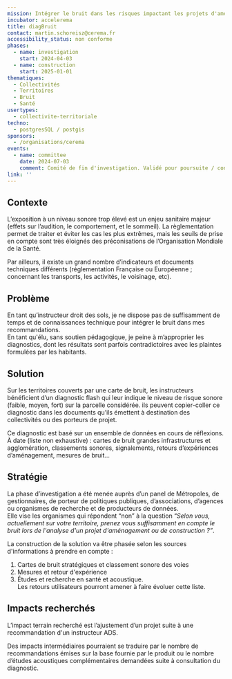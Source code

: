 ```yaml
---
mission: Intégrer le bruit dans les risques impactant les projets d'aménagement
incubator: accelerema
title: diagBruit
contact: martin.schoreisz@cerema.fr
accessibility_status: non conforme
phases:
  - name: investigation
    start: 2024-04-03
  - name: construction
    start: 2025-01-01
thematiques:
  - Collectivités
  - Territoires
  - Bruit
  - Santé
usertypes:
  - collectivite-territoriale
techno:
  - postgresSQL / postgis
sponsors:
  - /organisations/cerema
events:
  - name: committee
    date: 2024-07-03
    comment: Comité de fin d'investigation. Validé pour poursuite / construction MVP
link: ''
---
```

## Contexte

L’exposition à un niveau sonore trop élevé est un enjeu sanitaire majeur (effets sur l’audition, le comportement, et le sommeil). La règlementation permet de traiter et éviter les cas les plus extrêmes, mais les seuils de prise en compte sont très éloignés des préconisations de l’Organisation Mondiale de la Santé.   

Par ailleurs, il existe un grand nombre d’indicateurs et documents techniques différents (réglementation Française ou Européenne ; concernant les transports, les activités, le voisinage, etc).

## Problème

En tant qu’instructeur droit des sols, je ne dispose pas de suffisamment de temps et de connaissances technique pour intégrer le bruit dans mes recommandations.  
En tant qu'élu, sans soutien pédagogique, je peine à m’approprier les diagnostics, dont les résultats sont parfois contradictoires avec les plaintes formulées par les habitants.

## Solution

Sur les territoires couverts par une carte de bruit, les instructeurs bénéficient d’un diagnostic flash qui leur indique le niveau de risque sonore (faible, moyen, fort) sur la parcelle considérée. ils peuvent copier-coller ce diagnostic dans les documents qu’ils émettent à destination des collectivités ou des porteurs de projet.  

Ce diagnostic est basé sur un ensemble de données en cours de réflexions. À date (liste non exhaustive) : cartes de bruit grandes infrastructures et agglomération, classements sonores, signalements, retours d’expériences d’aménagement, mesures de bruit… 

## Stratégie

La phase d’investigation a été menée auprès d’un panel de Métropoles, de gestionnaires, de porteur de politiques publiques, d’associations, d’agences ou organismes de recherche et de producteurs de données.  
Elle vise les organismes qui répondent “non” à la question “*Selon vous, actuellement sur votre territoire, prenez vous suffisamment en compte le bruit lors de l'analyse d'un projet d'aménagement ou de construction ?”*.  

La construction de la solution va être phasée selon les sources d'informations à prendre en compte : 
1. Cartes de bruit stratégiques et classement sonore des voies
2. Mesures et retour d'expérience
3. Études et recherche en santé et acoustique.  
Les retours utilisateurs pourront amener à faire évoluer cette liste.

## Impacts recherchés

L’impact terrain recherché est l’ajustement d’un projet suite à une recommandation d'un instructeur ADS.

Des impacts intermédiaires pourraient se traduire par le nombre de recommandations émises sur la base fournie par le produit ou le nombre d’études acoustiques complémentaires demandées suite à consultation du diagnostic.